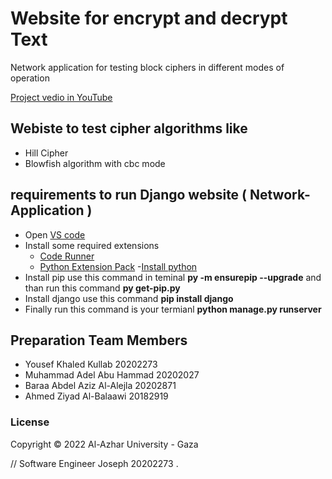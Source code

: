 # Website for encrypt and decrypt Text

Network application for testing block ciphers in different modes of operation

[Project vedio in YouTube](https://www.youtube.com/watch?v=XICnd5_KsSs)

## Webiste to test cipher algorithms like

- Hill Cipher
- Blowfish algorithm with cbc mode

## requirements to run Django website ( Network-Application )

- Open [VS code](https://code.visualstudio.com/)
- Install some required extensions
  - [Code Runner](https://marketplace.visualstudio.com/items?itemName=formulahendry.code-runner)
  - [Python Extension Pack](https://marketplace.visualstudio.com/items?itemName=donjayamanne.python-extension-pack)
-[Install python](https://www.python.org/downloads/)
- Install pip use this command in teminal **py -m ensurepip --upgrade** and than run this command   **py get-pip.py**
- Install django use this command **pip install django**
- Finally run this command is your termianl **python manage.py runserver**

## Preparation Team Members

- Yousef Khaled Kullab        20202273
- Muhammad Adel Abu Hammad    20202027
- Baraa Abdel Aziz Al-Alejla  20202871
- Ahmed Ziyad Al-Balaawi      20182919

### License

Copyright © 2022 Al-Azhar University - Gaza

// Software Engineer Joseph 20202273 .
